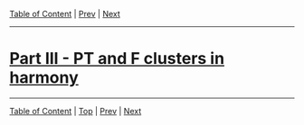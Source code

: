 [Table of Content](./README.md) | [Prev](./part-ii.md) | [Next](./part-iv.md)

--- 

# [Part III - PT and F clusters in harmony](#part-iii---pt-and-f-clusters-in-harmony)


--- 

[Table of Content](./README.md) | [Top](#part-iii) | [Prev](./part-ii.md) | [Next](./part-iv.md)